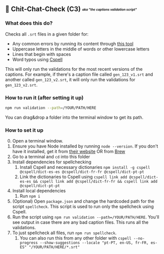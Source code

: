 ## 📜 Chit-Chat-Check (C3) <sub><sup><sub><sup>*aka "the captions validation script"*</sup></sub></sup></sub>


### What does this do?

Checks all `.srt` files in a given folder for:
- Any common errors by running its content through [this tool](https://github.com/taoning2014/srt-validator)
- Uppercase letters in the middle of words or other lowercase letters
- Lines that begin with spaces
- Word typos using [Cspell](https://cspell.org/)

This will only run the validations for the most recent versions of the captions. For example, if there's a caption file called `gen_123_v1.srt` and another called `gen_123_v2.srt`, it will only run the validations for `gen_123_v2.srt`.


### How to run it (after setting it up)

```bash
npm run validation --path=/YOUR/PATH/HERE
```
You can drag&drop a folder into the terminal window to get its path.

### How to set it up

0. Open a terminal window.
1. Ensure you have Node installed by running `node --version`. If you don't have it installed, get it from [their website](https://nodejs.org/en/download) OR from [Brew](https://formulae.brew.sh/formula/node#default)
2. Go to a terminal and `cd` into this folder
3. Install dependencies for spellchecking
    1. Install Cspell and necessary dictionaries `npm install -g cspell @cspell/dict-es-es @cspell/dict-fr-fr @cspell/dict-pt-pt`
    2. Link the dictionaries to Cspell using `cspell link add @cspell/dict-es-es && cspell link add @cspell/dict-fr-fr && cspell link add @cspell/dict-pt-pt`
3. Install local dependencies
    1. Run `npm i`
4. (Optional) Open `package.json` and change the hardcoded path for the script `spellcheck`. This script is used to run only the spellcheck using Cspell.
5. Run the script using `npm run validation --path=/YOUR/PATH/HERE`. You'll see output in case there are any bad caption files. This runs all the validations.
6. To just spellcheck all files, run `npm run spellcheck`.
    1. You can also run this from any other folder with `cspell --no-progress --show-suggestions --locale "pt-PT, en-US, fr-FR, es-ES" "/YOUR/PATH/HERE/*.srt"`
